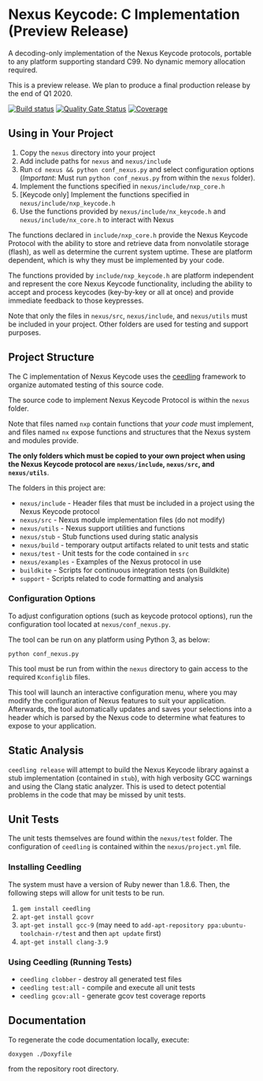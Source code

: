 # Nexus Keycode: C Implementation (Preview Release)

A decoding-only implementation of the Nexus Keycode protocols, portable to
any platform supporting standard C99. No dynamic memory allocation required.

This is a preview release. We plan to produce a final production release by
the end of Q1 2020.

[![Build status](https://badge.buildkite.com/082d9802561b1880273c1cc570f98c39e00b79ea7dd99425d1.svg?branch=master)](https://buildkite.com/angaza/nexus-embedded-nexus-keycode)
[![Quality Gate Status](https://sonarcloud.io/api/project_badges/measure?project=angaza_nexus-keycode-embedded-internal&metric=alert_status&token=3c0218f9fde1d544fd2060ec1075c15fefeffd4f)](https://sonarcloud.io/dashboard?id=angaza_nexus-keycode-embedded-internal)
[![Coverage](https://sonarcloud.io/api/project_badges/measure?project=angaza_nexus-keycode-embedded-internal&metric=coverage&token=3c0218f9fde1d544fd2060ec1075c15fefeffd4f)](https://sonarcloud.io/dashboard?id=angaza_nexus-keycode-embedded-internal)

## Using in Your Project

1. Copy the `nexus` directory into your project
2. Add include paths for `nexus` and `nexus/include`
3. Run `cd nexus && python conf_nexus.py` and select configuration options (*Important*: Must run `python conf_nexus.py` from within the `nexus` folder).
4. Implement the functions specified in `nexus/include/nxp_core.h`
5. [Keycode only] Implement the functions specified in `nexus/include/nxp_keycode.h`
5. Use the functions provided by `nexus/include/nx_keycode.h` and `nexus/include/nx_core.h` to interact with Nexus

The functions declared in `include/nxp_core.h` provide the Nexus
Keycode Protocol with the ability to store and retrieve data from nonvolatile
storage (flash), as well as determine the current system uptime. These are
platform dependent, which is why they must be implemented by your code.

The functions provided by `include/nxp_keycode.h` are platform independent
and represent the core Nexus Keycode functionality, including the ability to
accept and process keycodes (key-by-key or all at once) and provide immediate
feedback to those keypresses.

Note that only the files in `nexus/src`, `nexus/include`, and
`nexus/utils` must be included in your project. Other
folders are used for testing and support purposes.

## Project Structure

The C implementation of Nexus Keycode uses the [ceedling](https://www.throwtheswitch.org/ceedling)
framework to organize automated testing of this source code.

The source code to implement Nexus Keycode Protocol is within the
`nexus` folder.

Note that files named `nxp` contain functions that *your code* must implement,
and files named `nx` expose functions and structures that the Nexus system
and modules provide.

**The only folders which must be copied to your own project when using the Nexus
Keycode protocol are `nexus/include`, `nexus/src`, and `nexus/utils`**.

The folders in this project are:

* `nexus/include` - Header files that must be included in a project using the
Nexus Keycode protocol
* `nexus/src` - Nexus module implementation files (do not modify)
* `nexus/utils` - Nexus support utilities and functions
* `nexus/stub` - Stub functions used during static analysis
* `nexus/build` - temporary output artifacts related to unit tests and static
* `nexus/test` - Unit tests for the code contained in `src`
* `nexus/examples` - Examples of the Nexus protocol in use
* `buildkite` - Scripts for continuous integration tests (on Buildkite)
* `support` - Scripts related to code formatting and analysis

### Configuration Options

To adjust configuration options (such as keycode protocol options), run
the configuration tool located at `nexus/conf_nexus.py`.

The tool can be run on any platform using Python 3, as below:

```
python conf_nexus.py
```

This tool must be run from within the `nexus` directory to gain access to
the required `Kconfiglib` files.

This tool will launch an interactive configuration menu, where you may
modify the configuration of Nexus features to suit your application.
Afterwards, the tool automatically updates and saves your selections into
a header which is parsed by the Nexus code to determine what features to
expose to your application.

## Static Analysis

`ceedling release` will attempt to build the Nexus Keycode library against
a stub implementation (contained in `stub`), with high verbosity GCC warnings
and using the Clang static analyzer. This is used to detect potential problems
in the code that may be missed by unit tests.

## Unit Tests

The unit tests themselves are found within the `nexus/test` folder. The
configuration of `ceedling` is contained within the `nexus/project.yml` file.

### Installing Ceedling

The system must have a version of Ruby newer than 1.8.6. Then, the following
steps will allow for unit tests to be run.

1. `gem install ceedling`
2. `apt-get install gcovr`
3. `apt-get install gcc-9` (may need to `add-apt-repository ppa:ubuntu-toolchain-r/test` and then `apt update` first)
4. `apt-get install clang-3.9`

### Using Ceedling (Running Tests)

* `ceedling clobber` - destroy all generated test files
* `ceedling test:all` - compile and execute all unit tests
* `ceedling gcov:all` - generate gcov test coverage reports

## Documentation

To regenerate the code documentation locally, execute:

`doxygen ./Doxyfile`

from the repository root directory.
